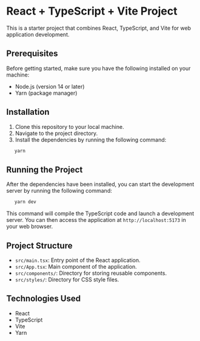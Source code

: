# React + TypeScript + Vite Project

This is a starter project that combines React, TypeScript, and Vite for web application development.

## Prerequisites

Before getting started, make sure you have the following installed on your machine:

- Node.js (version 14 or later)
- Yarn (package manager)

## Installation

1. Clone this repository to your local machine.
2. Navigate to the project directory.
3. Install the dependencies by running the following command: 
```bash
   yarn
```

## Running the Project

After the dependencies have been installed, you can start the development server by running the following command:
```bash
   yarn dev
```

This command will compile the TypeScript code and launch a development server. You can then access the application at `http://localhost:5173` in your web browser.

## Project Structure

- `src/main.tsx`: Entry point of the React application.
- `src/App.tsx`: Main component of the application.
- `src/components/`: Directory for storing reusable components.
- `src/styles/`: Directory for CSS style files.

## Technologies Used

- React
- TypeScript
- Vite
- Yarn
